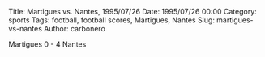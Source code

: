 Title: Martigues vs. Nantes, 1995/07/26
Date: 1995/07/26 00:00
Category: sports
Tags: football, football scores, Martigues, Nantes
Slug: martigues-vs-nantes
Author: carbonero


Martigues 0 - 4 Nantes
